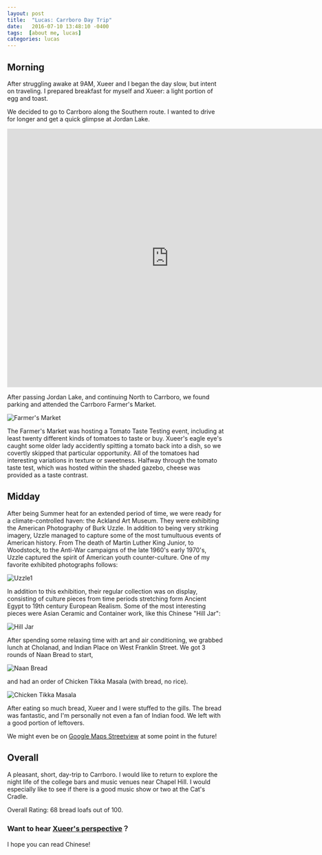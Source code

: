 ```yaml
---
layout: post
title:  "Lucas: Carrboro Day Trip"
date:   2016-07-10 13:48:10 -0400
tags:  [about me, lucas]
categories: lucas
---
```

## Morning 
After struggling awake at 9AM, Xueer and I began the day slow, but intent on traveling. 
I prepared breakfast for myself and Xueer: a light portion of egg and toast. 

We decided to go to Carrboro along the Southern route. I wanted to drive for longer and get a quick glimpse at Jordan Lake. 

<iframe src="https://www.google.com/maps/embed?pb=!1m28!1m12!1m3!1d207034.7060426394!2d-79.0019229062293!3d35.82650515858549!2m3!1f0!2f0!3f0!3m2!1i1024!2i768!4f13.1!4m13!3e0!4m5!1s0x89ac5a2f9f51e0f7%3A0x6790b6528a11f0ad!2sRaleigh%2C+NC!3m2!1d35.779589699999995!2d-78.6381787!4m5!1s0x89acd965f7016e75%3A0x1308afb599e6c145!2sCarrboro%2C+NC!3m2!1d35.9101438!2d-79.0752895!5e0!3m2!1sen!2sus!4v1468194984047" width="750" height="600" frameborder="0" style="border:0" allowfullscreen></iframe>

After passing Jordan Lake, and continuing North to Carrboro, we found parking and attended the Carrboro Farmer's Market. 

![Farmer's Market]({{site.url}}/assets/images/carrboro_farmers_market.jpg)


The Farmer's Market was hosting a Tomato Taste Testing event, including at least twenty different kinds of tomatoes to taste or buy. Xueer's eagle eye's caught some older lady accidently spitting a tomato back into a dish, so we covertly skipped that particular opportunity. All of the tomatoes had interesting variations in texture or sweetness. Halfway through the tomato taste test, which was hosted within the shaded gazebo, cheese was provided as a taste contrast. 



## Midday

After being Summer heat for an extended period of time, we were ready for a climate-controlled haven: the Ackland Art Museum. They were exhibiting the American Photography of Burk Uzzle. In addition to being very striking imagery, Uzzle managed to capture some of the most tumultuous events of American history. From The death of Martin Luther King Junior, to Woodstock, to the Anti-War campaigns of the late 1960's early 1970's, Uzzle captured the spirit of American youth counter-culture. One of my favorite exhibited photographs follows: 

![Uzzle1]({{site.url}}/assets/images/carrboro_uzzle_1.jpg)


In addition to this exhibition, their regular collection was on display, consisting of culture pieces from time periods stretching form Ancient Egypt to 19th century European Realism. Some of the most interesting pieces were Asian Ceramic and Container work, like this Chinese "Hill Jar":

![Hill Jar]({{site.url}}/assets/images/carrboro_art_1.jpg)

After spending some relaxing time with art and air conditioning, we grabbed lunch at Cholanad, and Indian Place on West Franklin Street. 
We got 3 rounds of Naan Bread to start, 

![Naan Bread]({{site.baseurl}}/assets/images/carrboro_indian_1.jpg)

and had an order of Chicken Tikka Masala (with bread, no rice). 

![Chicken Tikka Masala]({{site.url}}/assets/images/carrboro_indian_2.jpg)

After eating so much bread, Xueer and I were stuffed to the gills. The bread was fantastic, and I'm personally not even a fan of Indian food. We left with a good portion of leftovers. 

We might even be on [Google Maps Streetview][google-maps] at some point in the future!


## Overall
A pleasant, short, day-trip to Carrboro. I would like to return to explore the night life of the college bars and music venues near Chapel Hill. I would especially like to see if there is a good music show or two at the Cat's Cradle. 

Overall Rating: 68 bread loafs out of 100. 



### Want to hear [Xueer's perspective][xueer]？ 
I hope you can read Chinese!

[google-maps]: https://www.google.com/maps/@35.9112051,-79.075919,3a,75y,281.48h,63.17t/data=!3m6!1e1!3m4!1sgddwORy9tks2LnALq6Q7QQ!2e0!7i13312!8i6656!6m1!1e1
[xueer]: https://lucasandxueer.github.io/lucas/2016/07/10/lucas-carrboro-trip.html